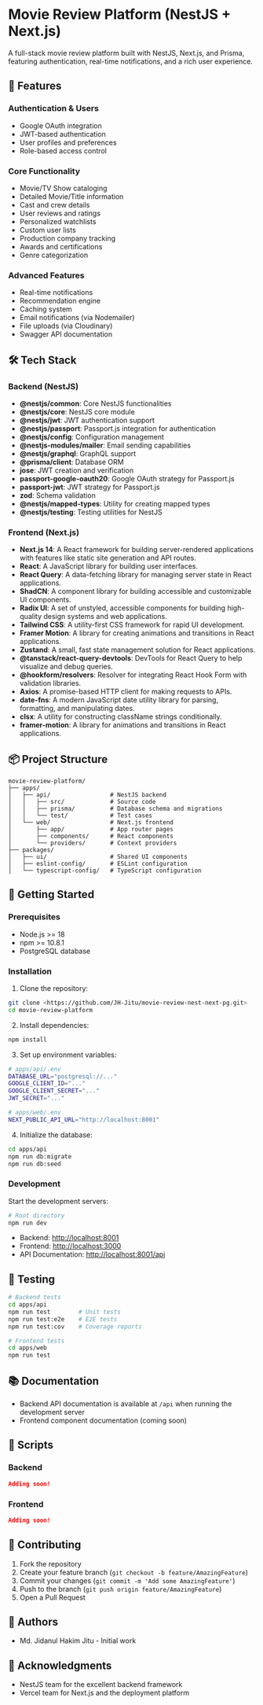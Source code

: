 # Movie Review Platform (NestJS + Next.js)

A full-stack movie review platform built with NestJS, Next.js, and Prisma, featuring authentication, real-time notifications, and a rich user experience.

## 🎯 Features

### Authentication & Users

- Google OAuth integration
- JWT-based authentication
- User profiles and preferences
- Role-based access control

### Core Functionality

- Movie/TV Show cataloging
- Detailed Movie/Title information
- Cast and crew details
- User reviews and ratings
- Personalized watchlists
- Custom user lists
- Production company tracking
- Awards and certifications
- Genre categorization

### Advanced Features

- Real-time notifications
- Recommendation engine
- Caching system
- Email notifications (via Nodemailer)
- File uploads (via Cloudinary)
- Swagger API documentation

## 🛠 Tech Stack

### Backend (NestJS)

- **@nestjs/common**: Core NestJS functionalities
- **@nestjs/core**: NestJS core module
- **@nestjs/jwt**: JWT authentication support
- **@nestjs/passport**: Passport.js integration for authentication
- **@nestjs/config**: Configuration management
- **@nestjs-modules/mailer**: Email sending capabilities
- **@nestjs/graphql**: GraphQL support
- **@prisma/client**: Database ORM
- **jose**: JWT creation and verification
- **passport-google-oauth20**: Google OAuth strategy for Passport.js
- **passport-jwt**: JWT strategy for Passport.js
- **zod**: Schema validation
- **@nestjs/mapped-types**: Utility for creating mapped types
- **@nestjs/testing**: Testing utilities for NestJS

### Frontend (Next.js)

- **Next.js 14**: A React framework for building server-rendered applications with features like static site generation and API routes.
- **React**: A JavaScript library for building user interfaces.
- **React Query**: A data-fetching library for managing server state in React applications.
- **ShadCN**: A component library for building accessible and customizable UI components.
- **Radix UI**: A set of unstyled, accessible components for building high-quality design systems and web applications.
- **Tailwind CSS**: A utility-first CSS framework for rapid UI development.
- **Framer Motion**: A library for creating animations and transitions in React applications.
- **Zustand**: A small, fast state management solution for React applications.
- **@tanstack/react-query-devtools**: DevTools for React Query to help visualize and debug queries.
- **@hookform/resolvers**: Resolver for integrating React Hook Form with validation libraries.
- **Axios**: A promise-based HTTP client for making requests to APIs.
- **date-fns**: A modern JavaScript date utility library for parsing, formatting, and manipulating dates.
- **clsx**: A utility for constructing className strings conditionally.
- **framer-motion**: A library for animations and transitions in React applications.

## 📦 Project Structure

```
movie-review-platform/
├── apps/
│   ├── api/                 # NestJS backend
│   │   ├── src/             # Source code
│   │   ├── prisma/          # Database schema and migrations
│   │   └── test/            # Test cases
│   └── web/                 # Next.js frontend
│       ├── app/             # App router pages
│       ├── components/      # React components
│       └── providers/       # Context providers
├── packages/
│   ├── ui/                  # Shared UI components
│   ├── eslint-config/       # ESLint configuration
│   └── typescript-config/   # TypeScript configuration

```

## 🚀 Getting Started

### Prerequisites

- Node.js >= 18
- npm >= 10.8.1
- PostgreSQL database

### Installation

1. Clone the repository:

```bash
git clone <https://github.com/JH-Jitu/movie-review-nest-next-pg.git>
cd movie-review-platform
```

2. Install dependencies:

```bash
npm install
```

3. Set up environment variables:

```bash
# apps/api/.env
DATABASE_URL="postgresql://..."
GOOGLE_CLIENT_ID="..."
GOOGLE_CLIENT_SECRET="..."
JWT_SECRET="..."

# apps/web/.env
NEXT_PUBLIC_API_URL="http://localhost:8001"
```

4. Initialize the database:

```bash
cd apps/api
npm run db:migrate
npm run db:seed
```

### Development

Start the development servers:

```bash
# Root directory
npm run dev
```

- Backend: [http://localhost:8001](http://localhost:8001)
- Frontend: [http://localhost:3000](http://localhost:3000)
- API Documentation: [http://localhost:8001/api](http://localhost:8001/api)

## 🧪 Testing

```bash
# Backend tests
cd apps/api
npm run test        # Unit tests
npm run test:e2e    # E2E tests
npm run test:cov    # Coverage reports

# Frontend tests
cd apps/web
npm run test
```

## 📚 Documentation

- Backend API documentation is available at `/api` when running the development server
- Frontend component documentation (coming soon)

## 🔧 Scripts

### Backend

```typescript:apps/api/package.json
Adding soon!
```

### Frontend

```typescript:apps/web/package.json
Adding soon!
```

## 🤝 Contributing

1. Fork the repository
2. Create your feature branch (`git checkout -b feature/AmazingFeature`)
3. Commit your changes (`git commit -m 'Add some AmazingFeature'`)
4. Push to the branch (`git push origin feature/AmazingFeature`)
5. Open a Pull Request

## 👥 Authors

- Md. Jidanul Hakim Jitu - Initial work

## 🙏 Acknowledgments

- NestJS team for the excellent backend framework
- Vercel team for Next.js and the deployment platform
